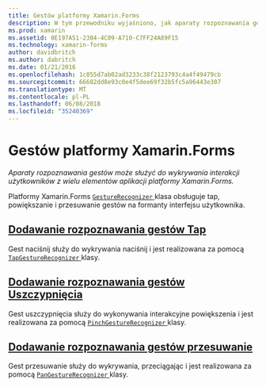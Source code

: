 ```yaml
---
title: Gestów platformy Xamarin.Forms
description: W tym przewodniku wyjaśniono, jak aparaty rozpoznawania gestów platformy Xamarin.Forms może służyć do wykrywania interakcji użytkowników z wielu elementów aplikacji platformy Xamarin.Forms.
ms.prod: xamarin
ms.assetid: 0E197A51-2304-4C09-A710-C7FF24A89F15
ms.technology: xamarin-forms
author: davidbritch
ms.author: dabritch
ms.date: 01/21/2016
ms.openlocfilehash: 1c055d7ab02ad3233c38f2123793c4a4f49479cb
ms.sourcegitcommit: 66682dd8e93c0e4f5dee69f32b5fc5a96443e307
ms.translationtype: MT
ms.contentlocale: pl-PL
ms.lasthandoff: 06/08/2018
ms.locfileid: "35240369"
---
```

# <a name="xamarinforms-gestures"></a>Gestów platformy Xamarin.Forms

_Aparaty rozpoznawania gestów może służyć do wykrywania interakcji użytkowników z wielu elementów aplikacji platformy Xamarin.Forms._

Platformy Xamarin.Forms [ `GestureRecognizer` ](https://developer.xamarin.com/api/type/Xamarin.Forms.GestureRecognizer/) klasa obsługuje tap, powiększanie i przesuwanie gestów na formanty interfejsu użytkownika.

## <a name="adding-a-tap-gesture-recognizertapmd"></a>[Dodawanie rozpoznawania gestów Tap](tap.md)

Gest naciśnij służy do wykrywania naciśnij i jest realizowana za pomocą [ `TapGestureRecognizer` ](https://developer.xamarin.com/api/type/Xamarin.Forms.TapGestureRecognizer/) klasy.

## <a name="adding-a-pinch-gesture-recognizerpinchmd"></a>[Dodawanie rozpoznawania gestów Uszczypnięcia](pinch.md)

Gest uszczypnięcia służy do wykonywania interakcyjne powiększenia i jest realizowana za pomocą [ `PinchGestureRecognizer` ](https://developer.xamarin.com/api/type/Xamarin.Forms.PinchGestureRecognizer/) klasy.

## <a name="adding-a-pan-gesture-recognizerpanmd"></a>[Dodawanie rozpoznawania gestów przesuwanie](pan.md)

Gest przesuwanie służy do wykrywania, przeciągając i jest realizowana za pomocą [ `PanGestureRecognizer` ](https://developer.xamarin.com/api/type/Xamarin.Forms.PanGestureRecognizer/) klasy.

